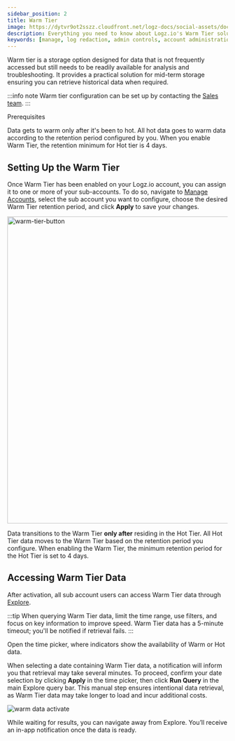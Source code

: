 ```yaml
---
sidebar_position: 2
title: Warm Tier
image: https://dytvr9ot2sszz.cloudfront.net/logz-docs/social-assets/docs-social.jpg
description: Everything you need to know about Logz.io's Warm Tier solution
keywords: [manage, log redaction, admin controls, account administration, access control, warm, warm tier, warm logs, archive]
---
```


Warm tier is a storage option designed for data that is not frequently accessed but still needs to be readily available for analysis and troubleshooting. It provides a practical solution for mid-term storage ensuring you can retrieve historical data when required.

:::info note
Warm tier configuration can be set up by contacting the [Sales team](https://logz.io/contact-us/).
:::

Prerequisites

Data gets to warm only after it's been to hot. All hot data goes to warm data according to the retention period configured by you. When you enable Warm Tier, the retention minimum for Hot tier is 4 days.

## Setting Up the Warm Tier

Once Warm Tier has been enabled on your Logz.io account, you can assign it to one or more of your sub-accounts. To do so, navigate to [Manage Accounts](https://app.logz.io/#/dashboard/settings/manage-accounts), select the sub account you want to configure, choose the desired Warm Tier retention period, and click **Apply** to save your changes.

<img src="https://dytvr9ot2sszz.cloudfront.net/logz-docs/data-tiers/warm-tier-configuration-nov29.png" alt="warm-tier-button" width="700"/>

Data transitions to the Warm Tier **only after** residing in the Hot Tier. All Hot Tier data moves to the Warm Tier based on the retention period you configure. When enabling the Warm Tier, the minimum retention period for the Hot Tier is set to 4 days.


## Accessing Warm Tier Data

After activation, all sub account users can access Warm Tier data through [Explore](https://app.logz.io/#/dashboard/explore).

:::tip
When querying Warm Tier data, limit the time range, use filters, and focus on key information to improve speed. Warm Tier data has a 5-minute timeout; you'll be notified if retrieval fails.
:::

Open the time picker, where indicators show the availability of Warm or Hot data. 

When selecting a date containing Warm Tier data, a notification will inform you that retrieval may take several minutes. To proceed, confirm your date selection by clicking **Apply** in the time picker, then click **Run Query** in the main Explore query bar. This manual step ensures intentional data retrieval, as Warm Tier data may take longer to load and incur additional costs.


![warm data activate](https://dytvr9ot2sszz.cloudfront.net/logz-docs/data-tiers/both-times-warm-data.png)

While waiting for results, you can navigate away from Explore. You’ll receive an in-app notification once the data is ready.
